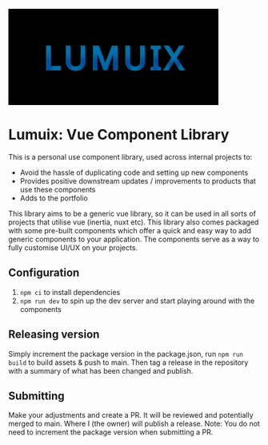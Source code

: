 ![Logo](https://raw.githubusercontent.com/SethSharp/lumuix/main/public/images/lumuix-logo.png)
# Lumuix: Vue Component Library
This is a personal use component library, used across internal projects to:
- Avoid the hassle of duplicating code and setting up new components
- Provides positive downstream updates / improvements to products that use these components
- Adds to the portfolio

This library aims to be a generic vue library, so it can be used in all sorts of projects that utilise vue (inertia, nuxt etc).
This library also comes packaged with some pre-built components which offer a quick and easy way to add generic components to your application.
The components serve as a way to fully customise UI/UX on your projects.

## Configuration
1. `npm ci` to install dependencies
2. `npm run dev` to spin up the dev server and start playing around with the components

## Releasing version
Simply increment the package version in the package.json, run `npm run build` to build assets & push to main. Then tag a release in the repository with a summary of what has been changed and publish.

## Submitting
Make your adjustments and create a PR. It will be reviewed and potentially merged to main. Where I (the owner) will publish a release. Note: You do not need to increment the package version when submitting a PR.